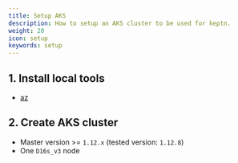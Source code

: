 ```yaml
---
title: Setup AKS
description: How to setup an AKS cluster to be used for keptn.
weight: 20
icon: setup
keywords: setup
---
```


## 1. Install local tools
  - [az](https://docs.microsoft.com/en-us/cli/azure/install-azure-cli)

## 2. Create AKS cluster
  - Master version >= `1.12.x` (tested version: `1.12.8`)
  - One `D16s_v3` node